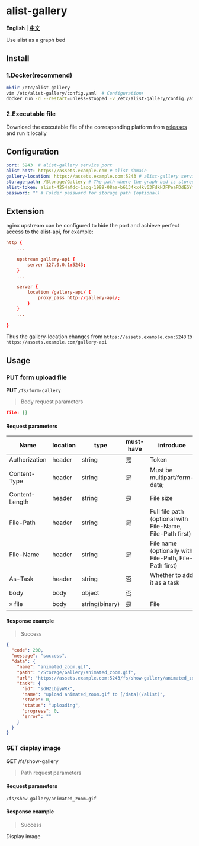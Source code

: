 # alist-gallery
**English** | **[中文](https://github.com/ThinkerWen/alist-gallery/blob/main/README.md)**

Use alist as a graph bed

## Install

### 1.Docker(recommend)
```bash
mkdir /etc/alist-gallery
vim /etc/alist-gallery/config.yaml  # Configuration⬇️
docker run -d --restart=unless-stopped -v /etc/alist-gallery/config.yaml:/app/config.yaml -p 5243:5243 --name="alist-gallery" designerwang/alist-gallery:latest
```
### 2.Executable file
Download the executable file of the corresponding platform from [releases](https://github.com/ThinkerWen/alist-gallery/releases) and run it locally

## Configuration

```yaml
port: 5243  # alist-gallery service port
alist-host: https://assets.example.com # alist domain
gallery-location: https://assets.example.com:5243 # alist-gallery service location
storage-path: /Storage/Gallery # The path where the graph bed is stored in the alist
alist-token: alist-4254afdc-1acg-1999-08aa-b6134kx4kv63FdkHJFPeaFDdEGYmSe29KETy4fdsareKM8fdsagfdsgfdgfdagdfgr # alist service token (can view image)
password: "" # Folder password for storage path (optional)
```

## Extension

nginx upstream can be configured to hide the port and achieve perfect access to the alist-api, for example:
```conf
http {
    ...
    
    upstream gallery-api {
        server 127.0.0.1:5243;
    }
    ...
    
    server {
        location /gallery-api/ {
            proxy_pass http://gallery-api/; 
        }
    }
    ...
    
}
```
Thus the gallery-location changes from `https://assets.example.com:5243` to `https://assets.example.com/gallery-api`

## Usage
### PUT form upload file
**PUT** `/fs/form-gallery`
> Body request parameters
```json
file: []
```
#### Request parameters
| Name           | location | type           | must-have | introduce                                                 |
|----------------|----------|----------------|-----------|-----------------------------------------------------------|
| Authorization  | header   | string         | 是         | Token                                                     |
| Content-Type   | header   | string         | 是         | Must be multipart/form-data;                              |
| Content-Length | header   | string         | 是         | File size                                                 |
| File-Path      | header   | string         | 是         | Full file path (optional with File-Name, File-Path first) |
| File-Name      | header   | string         | 是         | File name (optionally with File-Path, File-Path first)    |
| As-Task        | header   | string         | 否         | Whether to add it as a task                               |
| body           | body     | object         | 否         |                                                           |
| » file         | body     | string(binary) | 是         | File                                                      |
#### Response example
> Success
```json
{
  "code": 200,
  "message": "success",
  "data": {
    "name": "animated_zoom.gif",
    "path": "/Storage/Gallery/animated_zoom.gif",
    "url": "https://assets.example.com:5243/fs/show-gallery/animated_zoom.gif",
    "task": {
      "id": "sdH2LbjyWRk",
      "name": "upload animated_zoom.gif to [/data](/alist)",
      "state": 0,
      "status": "uploading",
      "progress": 0,
      "error": ""
    }
  }
}

```

### GET display image
**GET** /fs/show-gallery
> Path request parameters
#### Request parameters
```url
/fs/show-gallery/animated_zoom.gif
```
#### Response example
> Success

Display image